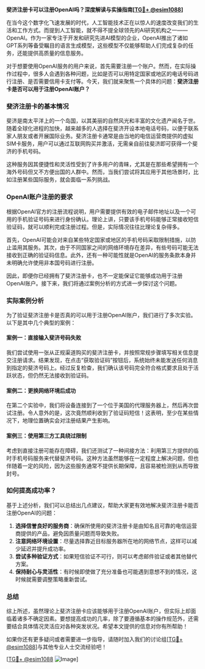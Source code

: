 **斐济注册卡可以注册OpenAI吗？深度解读与实操指南[[TG💪+ @esim1088](https://t.me/s/esim1088)]**

在当今这个数字化飞速发展的时代，人工智能技术正在以惊人的速度改变我们的生活和工作方式。而提到人工智能，就不得不提全球领先的AI研究机构之一——OpenAI。作为一家专注于开发和研究先进AI模型的企业，OpenAI推出了诸如GPT系列等备受瞩目的语言生成模型，这些模型不仅能够帮助人们完成复杂的任务，还能提供高质量的信息服务。

对于想要使用OpenAI服务的用户来说，首先需要注册一个账户。然而，在实际操作过程中，很多人会遇到各种问题，比如是否可以用特定国家或地区的电话号码进行注册、是否需要信用卡支付等。今天，我们就来聚焦一个具体的问题：**斐济注册卡是否可以用于注册OpenAI账户？**

### 斐济注册卡的基本情况

斐济是南太平洋上的一个岛国，以其美丽的自然风光和丰富的文化遗产闻名于世。随着全球化进程的加快，越来越多的人选择在斐济开设本地电话号码，以便于联系家人朋友或者开展国际业务。斐济注册卡通常是由当地的电信运营商提供的虚拟SIM卡服务，用户可以通过互联网购买并激活，无需亲自前往斐济即可获得一个斐济的手机号码。

这种服务因其便捷性和灵活性受到了许多用户的青睐，尤其是在那些希望拥有一个海外号码但又不方便出国的人群中。然而，当我们尝试将其应用于其他场景时，比如注册某些国际服务，就会面临一系列挑战。

### OpenAI账户注册的要求

根据OpenAI官方的注册流程说明，用户需要提供有效的电子邮件地址以及一个可用的手机验证号码来进行身份确认。理论上讲，只要该手机号码能够正常接收短信验证码，就可以顺利完成注册过程。但是，实际情况往往比理论复杂得多。

首先，OpenAI可能会对来自某些特定国家或地区的手机号码采取限制措施，以防止滥用其服务。其次，由于不同国家之间的网络环境存在差异，有些号码可能无法接收到正确的验证码信息。此外，还有一种可能性就是OpenAI的服务条款本身并未明确允许使用非本国号码进行注册。

因此，即便你已经拥有了斐济注册卡，也不一定能保证它能够成功用于注册OpenAI账户。接下来，我们将通过案例分析的方式进一步探讨这个问题。

### 实际案例分析

为了验证斐济注册卡是否真的可以用于注册OpenAI账户，我们进行了多次实验。以下是其中几个典型的案例：

#### 案例一：直接输入斐济号码失败
我们尝试使用一张从正规渠道购买的斐济注册卡，并按照常规步骤填写相关信息提交注册请求。结果发现，在点击“获取验证码”按钮后，系统始终未能发送任何消息到指定的斐济号码上。经过反复检查，我们确认该号码完全符合格式要求且处于活跃状态，但仍然无法接收到验证码。

#### 案例二：更换网络环境后成功
在第二个实验中，我们将设备连接到了一个位于美国的代理服务器上，然后再次尝试注册。令人意外的是，这次竟然顺利收到了验证码短信！这表明，至少在某些情况下，地理位置确实会对注册结果产生影响。

#### 案例三：使用第三方工具绕过限制
考虑到直接注册可能存在障碍，我们还测试了一种间接方法：利用第三方提供的临时手机号码服务来代替斐济号码。这种方法虽然能够在一定程度上解决问题，但也伴随着一定的风险，因为这些服务通常不提供长期保障，且容易被检测到从而导致封号。

### 如何提高成功率？

基于上述分析，我们可以总结出几点建议，帮助大家更有效地解决斐济注册卡能否注册OpenAI的问题：

1. **选择信誉良好的服务商**：确保所使用的斐济注册卡是由知名且可靠的电信运营商提供的产品，避免因质量问题而导致失败。
2. **注意网络环境设置**：尽量选择靠近目标服务器所在地的网络节点，这样可以减少延迟并提升成功率。
3. **尝试多种验证方式**：如果短信验证不可行，则可以考虑邮件验证或者其他替代方案。
4. **保持耐心与灵活性**：有时候即使做了充分准备也可能遇到意想不到的情况，这时候就需要调整策略重新尝试。

### 总结

综上所述，虽然理论上斐济注册卡应该能够用于注册OpenAI账户，但实际上却面临着诸多不确定因素。要想提高成功的几率，除了要遵循基本的操作规范外，还需要结合具体情况灵活应对各种突发状况。希望本文提供的信息对你有所帮助！

如果你还有更多疑问或者需要进一步指导，请随时加入我们的讨论组[[TG💪+ @esim1088](https://t.me/s/esim1088)]与其他专业人士交流经验吧！

[[TG💪+ @esim1088](https://t.me/s/esim1088) ![Image](https://i.postimg.cc/4NQfJmqS/Snipaste-2025-05-13-00-14-12.png)]